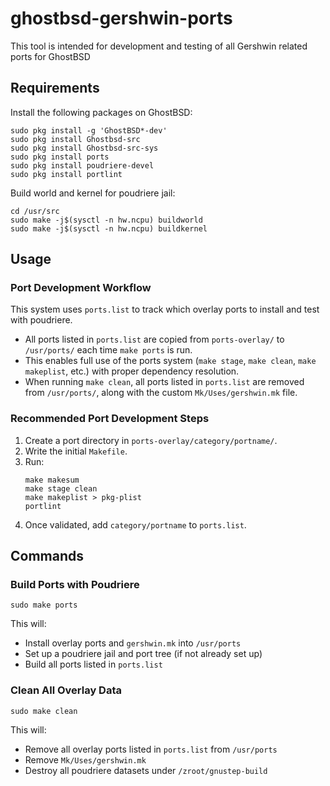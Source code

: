 # ghostbsd-gershwin-ports

This tool is intended for development and testing of all Gershwin related ports for GhostBSD

## Requirements

Install the following packages on GhostBSD:
```
sudo pkg install -g 'GhostBSD*-dev'
sudo pkg install Ghostbsd-src
sudo pkg install Ghostbsd-src-sys
sudo pkg install ports
sudo pkg install poudriere-devel
sudo pkg install portlint
```

Build world and kernel for poudriere jail:
```
cd /usr/src
sudo make -j$(sysctl -n hw.ncpu) buildworld
sudo make -j$(sysctl -n hw.ncpu) buildkernel
```

## Usage

### Port Development Workflow

This system uses `ports.list` to track which overlay ports to install and test with poudriere.

- All ports listed in `ports.list` are copied from `ports-overlay/` to `/usr/ports/` each time `make ports` is run.
- This enables full use of the ports system (`make stage`, `make clean`, `make makeplist`, etc.) with proper dependency resolution.
- When running `make clean`, all ports listed in `ports.list` are removed from `/usr/ports/`, along with the custom `Mk/Uses/gershwin.mk` file.

### Recommended Port Development Steps

1. Create a port directory in `ports-overlay/category/portname/`.
2. Write the initial `Makefile`.
3. Run:
   ```
   make makesum
   make stage clean
   make makeplist > pkg-plist
   portlint
   ```
4. Once validated, add `category/portname` to `ports.list`.

## Commands

### Build Ports with Poudriere

```
sudo make ports
```

This will:
- Install overlay ports and `gershwin.mk` into `/usr/ports`
- Set up a poudriere jail and port tree (if not already set up)
- Build all ports listed in `ports.list`

### Clean All Overlay Data

```
sudo make clean
```

This will:
- Remove all overlay ports listed in `ports.list` from `/usr/ports`
- Remove `Mk/Uses/gershwin.mk`
- Destroy all poudriere datasets under `/zroot/gnustep-build`